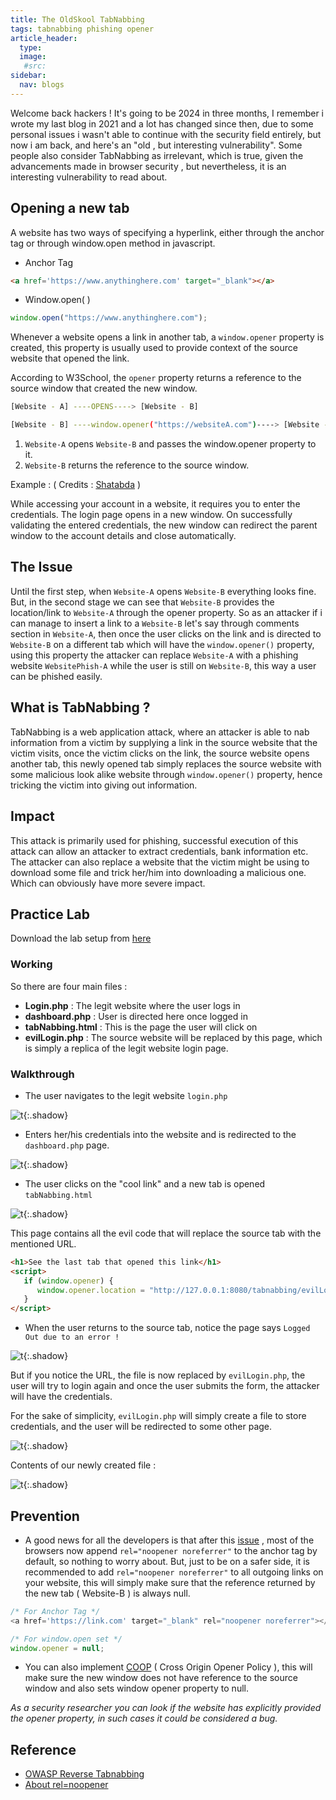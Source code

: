 ```yaml
---
title: The OldSkool TabNabbing
tags: tabnabbing phishing opener
article_header:
  type: 
  image:
   #src: 
sidebar: 
  nav: blogs
---
```



Welcome back hackers ! 
It's going to be 2024 in three months, I remember i wrote my last blog in 2021 and a lot has changed since then, due to some personal issues i wasn't able to continue with the security field entirely, but now i am back, and here's an "old , but interesting vulnerability". Some people also consider TabNabbing as irrelevant, which is true, given the advancements made in browser security , but nevertheless, it is an interesting vulnerability to read about.
## Opening a new tab

A website has two ways of specifying a hyperlink, either through the anchor tag or through window.open method in javascript.

- Anchor Tag 
```html
<a href='https://www.anythinghere.com' target="_blank"></a>
```

- Window.open( )
```js
window.open("https://www.anythinghere.com");
```

Whenever a website opens a link in another tab, a `window.opener` property is created, this property is usually used to provide context of the source website that opened the link.

According to W3School, the `opener` property returns a reference to the source window that created the new window.

```bash
[Website - A] ----OPENS----> [Website - B]

[Website - B] ----window.opener("https://websiteA.com")----> [Website - A]
```

1. `Website-A` opens `Website-B` and passes the window.opener property to it.
2. `Website-B` returns the reference to the source window.

Example : ( Credits : [Shatabda](https://medium.com/@shatabda/security-tabnabbing-what-how-b038a70d300e ) )

While accessing your account in a website, it requires you to enter the credentials. The login page opens in a new window. On successfully validating the entered credentials, the new window can redirect the parent window to the account details and close automatically.

## The Issue

Until the first step, when `Website-A` opens `Website-B` everything looks fine. But, in the second stage we can see that `Website-B` provides the location/link to `Website-A` through the opener property. 
So as an attacker if i can manage to insert a link to a `Website-B` let's say through comments section in `Website-A`, then once the user clicks on the link and is directed to `Website-B` on a different tab which will have the `window.opener()` property, using this property the attacker  can replace `Website-A` with a phishing website `WebsitePhish-A` while the user is still on `Website-B`, this way a user can be phished easily.

## What is TabNabbing ?

TabNabbing is a web application attack, where an attacker is able to nab information from a victim by supplying a link in the source website that the victim visits, once the victim clicks on the link, the source website opens another tab, this newly opened tab simply replaces the source website with some malicious look alike website through `window.opener()` property, hence tricking the victim into giving out information.

## Impact

This attack is primarily used for phishing, successful execution of this attack can allow an attacker to extract credentials, bank information etc. The attacker can also replace a website that the victim might be using to download some file and trick her/him into downloading a malicious one. Which can obviously have more severe impact.

## Practice Lab 

Download the lab setup from [here](https://github.com/A3h1nt/TabNabbing)

### Working

So there are four main files :

- **Login.php** : The legit website where the user logs in
- **dashboard.php** : User is directed here once logged in
- **tabNabbing.html** : This is the page the user will click on
- **evilLogin.php** : The source website will be replaced by this page, which is simply a replica of the legit website login page.

### Walkthrough

- The user navigates to the legit website `login.php`

![t](/Images/tabnabbing/1.png){:.shadow}

- Enters her/his credentials into the website and is redirected to the `dashboard.php` page.

![t](/Images/tabnabbing/2.png){:.shadow}

- The user clicks on the "cool link" and a new tab is opened `tabNabbing.html`

![t](/Images/tabnabbing/3.png){:.shadow}

This page contains all the evil code that will replace the source tab with the mentioned URL.

```html
<h1>See the last tab that opened this link</h1>
<script>
   if (window.opener) {
      window.opener.location = "http://127.0.0.1:8080/tabnabbing/evilLogin.php";
   }
</script>
```

- When the user returns to the source tab, notice the page says `Logged Out due to an error !` 

![t](/Images/tabnabbing/4.png){:.shadow}

But if you notice the URL, the file is now replaced by `evilLogin.php`, the user will try to login again and once the user submits the form, the attacker will have the credentials. 

For the sake of simplicity, `evilLogin.php` will simply create a file to store credentials, and the user will be redirected to some other page.

![t](/Images/tabnabbing/5.png){:.shadow}

Contents of our newly created file :

![t](/Images/tabnabbing/6.png){:.shadow}

## Prevention

- A good news for all the developers is that after this [issue](https://github.com/whatwg/html/issues/4078) , most of the browsers now append `rel="noopener noreferrer"` to the anchor tag by default, so nothing to worry about. But, just to be on a safer side, it is recommended to add `rel="noopener noreferrer"` to all outgoing links on your website, this will simply make sure that the reference returned by the new tab ( Website-B ) is always null.

```js
/* For Anchor Tag */
<a href='https://link.com' target="_blank" rel="noopener noreferrer"></a>

/* For window.open set */
window.opener = null;
```

- You can also implement [COOP](https://developer.mozilla.org/en-US/docs/Web/HTTP/Headers/Cross-Origin-Opener-Policy) ( Cross Origin Opener Policy ), this will make sure the new window does not have reference to the source window and also sets window opener property to null.

*As a security researcher you can look if the website has explicitly provided the opener property, in such cases it could be considered a bug.*
## Reference

- [OWASP Reverse Tabnabbing](https://owasp.org/www-community/attacks/Reverse_Tabnabbing)
- [About rel=noopener](https://mathiasbynens.github.io/rel-noopener/)